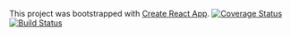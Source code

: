 This project was bootstrapped with [Create React App](https://github.com/facebookincubator/create-react-app).
[![Coverage Status](https://coveralls.io/repos/github/inno-asiimwe/bucketlist-react-client/badge.svg?branch=ch-write-tests-153302352)](https://coveralls.io/github/inno-asiimwe/bucketlist-react-client?branch=ch-write-tests-153302352)
[![Build Status](https://travis-ci.org/inno-asiimwe/bucketlist-react-client.svg?branch=ch-write-tests-153302352)](https://travis-ci.org/inno-asiimwe/bucketlist-react-client)